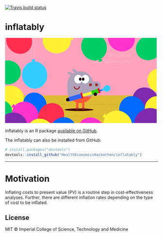 
<!-- README.md is generated from README.Rmd. Please edit that file -->

[![Travis build
status](https://travis-ci.org/HealthEconomicsHackathon/inflatably.svg?branch=master)](https://travis-ci.org/HealthEconomicsHackathon/inflatably)

# inflatably

![Alt Text](giphy.gif)

inflatably is an R package [available on
GitHub](https://github.com/HealthEconomicsHackathon/inflatably).

The inflatably can also be installed from GitHub:

``` r
# install.packages("devtools")
devtools::install_github("HealthEconomicsHackathon/inflatably")
```

-----

# Motivation

Inflating costs to present value (PV) is a routine step in
cost-effectiveness analyses. Further, there are different inflation
rates depending on the type of cost to be inflated.

## License

MIT © Imperial College of Science, Technology and Medicine
